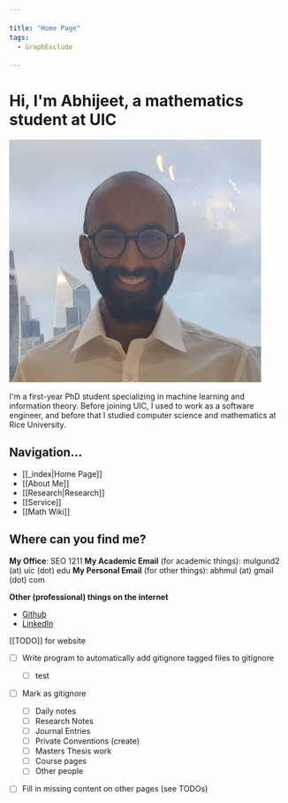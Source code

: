 ```yaml
---

title: "Home Page"
tags:
  - GraphExclude

---
```



# Hi, I'm Abhijeet, a mathematics student at UIC

![](attachments/website-picture.1.cropped.jpg)

I'm a first-year PhD student specializing in machine learning and information theory. Before joining UIC, I used to work as a software engineer, and before that I studied computer science and mathematics at Rice University.

## Navigation...
- [[_index|Home Page]]
- [[About Me]]
- [[Research|Research]]
- [[Service]]
- [[Math Wiki]]

## Where  can you find me?

**My Office**: SEO 1211
**My Academic Email** (for academic things): mulgund2 (at) uic (dot) edu
**My Personal Email** (for other things): abhmul (at) gmail (dot) com

**Other (professional) things on the internet**
- [Github](https://github.com/abhmul)
- [LinkedIn](https://www.linkedin.com/in/abhijeetmulgund/)

[[TODO]] for website
- [ ] Write program to automatically add gitignore tagged files to gitignore
	- [ ] test
- [ ] Mark as gitignore
	- [ ] Daily notes
	- [ ] Research Notes
	- [ ] Journal Entries
	- [ ] Private Conventions (create)
	- [ ] Masters Thesis work
	- [ ] Course pages
	- [ ] Other people 
- [ ] Fill in missing content on other pages (see TODOs)

